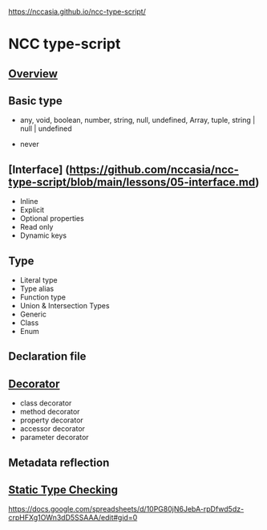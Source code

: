 
https://nccasia.github.io/ncc-type-script/


# NCC type-script
## [Overview](https://github.com/nccasia/ncc-type-script/blob/main/lessons/00-overview.md)

## Basic type

- any, void, boolean, number, string, null, undefined, Array<string>, tuple, string | null | undefined

- never

## [Interface] (https://github.com/nccasia/ncc-type-script/blob/main/lessons/05-interface.md)
- Inline
- Explicit
- Optional properties
- Read only
- Dynamic keys
## Type
- Literal type
- Type alias
- Function type
- Union & Intersection Types
- Generic
- Class
- Enum
## Declaration file
## [Decorator](https://github.com/nccasia/ncc-type-script/blob/main/lessons/01-decorator.md)
- class decorator
- method decorator
- property decorator
- accessor decorator
- parameter decorator
## Metadata reflection
## [Static Type Checking](https://github.com/nccasia/ncc-type-script/blob/main/lessons/02-static-type-checking.md)
https://docs.google.com/spreadsheets/d/10PG80jN6JebA-rpDfwd5dz-crpHFXg1OWn3dD5SSAAA/edit#gid=0

